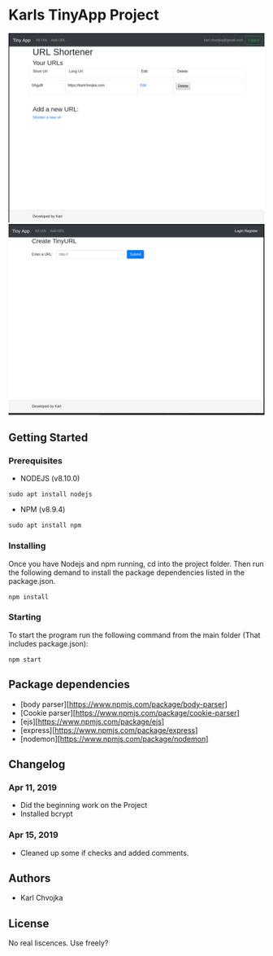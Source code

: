# Karls TinyApp Project

!["Screenshot of URLs page"](https://github.com/karlchvojka/lhl-tinyApp-project/blob/master/docs/tinyapp1.png?raw=true)
!["Screenshot of New Page"](https://github.com/karlchvojka/lhl-tinyApp-project/blob/master/docs/tinyapp2.png?raw=true)
## Getting Started
### Prerequisites
- NODEJS (v8.10.0)
```
sudo apt install nodejs
```
- NPM (v8.9.4)
```
sudo apt install npm
```
### Installing
Once you have Nodejs and npm running, cd into the project folder.
Then run the following demand to install the package dependencies listed in the package.json.
```
npm install
```

### Starting
To start the program run the following command from the main folder (That includes package.json):
```
npm start
```

## Package dependencies
- [body parser][https://www.npmjs.com/package/body-parser]
- [Cookie parser][https://www.npmjs.com/package/cookie-parser]
- [ejs][https://www.npmjs.com/package/ejs]
- [express][https://www.npmjs.com/package/express]
- [nodemon][https://www.npmjs.com/package/nodemon]


## Changelog
### Apr 11, 2019
- Did the beginning work on the Project
- Installed bcrypt

### Apr 15, 2019
- Cleaned up some if checks and added comments.

## Authors
- Karl Chvojka

## License
No real liscences. Use freely?
